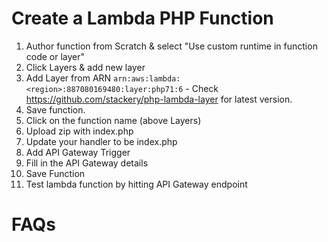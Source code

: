 # Create a Lambda PHP Function

1. Author function from Scratch & select "Use custom runtime in function code or layer"
1. Click Layers & add new layer
1. Add Layer from ARN `arn:aws:lambda:<region>:887080169480:layer:php71:6` - Check https://github.com/stackery/php-lambda-layer for latest version.
1. Save function.
1. Click on the function name (above Layers)
1. Upload zip with index.php 
1. Update your handler to be index.php
1. Add API Gateway Trigger
1. Fill in the API Gateway details
1. Save Function
1. Test lambda function by hitting API Gateway endpoint

# FAQs